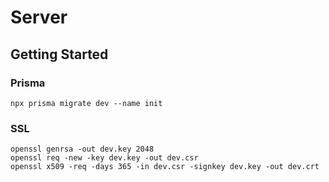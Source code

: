# Server

## Getting Started

### Prisma

```
npx prisma migrate dev --name init
```

### SSL

```
openssl genrsa -out dev.key 2048
openssl req -new -key dev.key -out dev.csr
openssl x509 -req -days 365 -in dev.csr -signkey dev.key -out dev.crt
```

